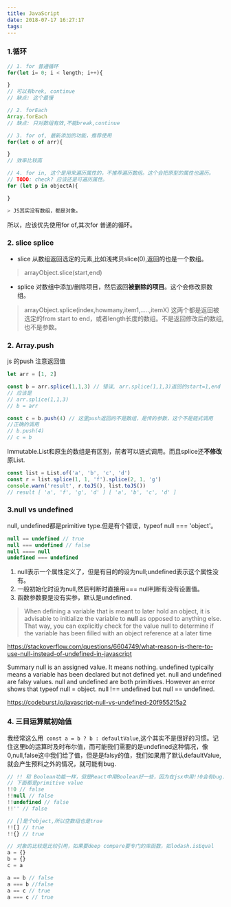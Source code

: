 ```yaml
---
title: JavaScript
date: 2018-07-17 16:27:17
tags:
---
```

### 1.循环
``` js
// 1. for 普通循环
for(let i= 0; i < length; i++){

}
// 可以有brek, continue
// 缺点: 这个最慢

// 2. forEach
Array.forEach
// 缺点: 只对数组有效,不能break,continue

// 3. for of, 最新添加的功能，推荐使用
for(let o of arr){

}
// 效率比较高

// 4. for in, 这个是用来遍历属性的，不推荐遍历数组。这个会把原型的属性也遍历。
// TODO: check? 应该还是可遍历属性。
for (let p in objectA){

}

> JS其实没有数组，都是对象。
```
所以，应该优先使用for of,其次for 普通的循环。
<!-- more -->

### 2. slice splice
- slice 从数组返回选定的元素,比如浅拷贝slice(0),返回的也是一个数组。
>arrayObject.slice(start,end)
- splice 对数组中添加/删除项目，然后返回**被删除的项目**。这个会修改原数组。
>arrayObject.splice(index,howmany,item1,.....,itemX)
> 这两个都是返回被选定的from start to end，或者length长度的数组。不是返回修改后的数组,也不是参数。

### 2. Array.push
js 的push 注意返回值
```js
let arr = [1, 2]

const b = arr.splice(1,1,3) // 错误, arr.splice(1,1,3)返回的start=1,end
// 应该是
// arr.splice(1,1,3)
// b = arr

const c = b.push(4) // 这里push返回的不是数组，是传的参数，这个不是链式调用
//正确的调用
// b.push(4)
// c = b
```

Immutable.List和原生的数组是有区别，前者可以链式调用。而且splice还**不修改**原List.
```js
const list = List.of('a', 'b', 'c', 'd')
const r = list.splice(1, 1, 'f').splice(2, 1, 'g')
console.warn('result', r.toJS(), list.toJS())
// result [ 'a', 'f', 'g', 'd' ] [ 'a', 'b', 'c', 'd' ]
```

### 3.null vs undefined
null, undefined都是primitive type.但是有个错误，typeof null === 'object'。

``` js
null == undefined // true
null === undefined // false
null ==== null
undefined === undefined
```

1. null表示一个属性定义了，但是有目的的设为null;undefined表示这个属性没有。
2. 一般初始化时设为null,然后判断时直接用=== null判断有没有设置值。
3. 函数参数要是没有实参，默认是undefined.
> When defining a variable that is meant to later hold an object, it is advisable to initialize the variable to **null** as opposed to anything else. That way, you can explicitly check for the value null to determine if the variable has been filled with an object reference at a later time

https://stackoverflow.com/questions/6604749/what-reason-is-there-to-use-null-instead-of-undefined-in-javascript

Summary
null is an assigned value. It means nothing.
undefined typically means a variable has been declared but not defined yet.
null and undefined are falsy values.
null and undefined are both primitives. However an error shows that typeof null = object.
null !== undefined but null == undefined.

https://codeburst.io/javascript-null-vs-undefined-20f955215a2

### 4. 三目运算赋初始值
我经常这么用` const a = b ? b : defaultValue`,这个其实不是很好的习惯。记住这里b的运算时及时布尔值，而可能我们需要的是undefined这种情况，像0,null,false这中我们给了值，但是是falsy的值，我们如果用了默认defaultValue,就会产生预料之外的情况，就可能有bug.
``` js
// !! 和 Boolean功能一样，但是React中用Boolean好一些，因为在jsx中用!!0会有bug.
// 下面都是primitive value
!!0 // false
!!null // false
!!undefined // false
!!'' // false

// []是个object,所以空数组也是true
!![] // true
!!{} // true

// 对象的比较是比较引用，如果要deep compare要专门的库函数，如lodash.isEqual
a = {}
b = {}
c = a

a == b // false
a === b //false
a == c // true
a === c // true
```